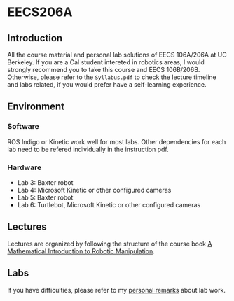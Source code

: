 # EECS206A

## Introduction
All the course material and personal lab solutions of EECS 106A/206A at UC Berkeley. If you are a Cal student intereted in robotics areas, I would strongly recommend you to take this course and EECS 106B/206B. Otherwise, please refer to the `Syllabus.pdf` to check the lecture timeline and labs related, if you would prefer have a self-learning experience.

## Environment

### Software
ROS Indigo or Kinetic work well for most labs. Other dependencies for each lab need to be refered individually in the instruction pdf.
### Hardware
- Lab 3: Baxter robot
- Lab 4: Microsoft Kinetic or other configured cameras
- Lab 5: Baxter robot
- Lab 6: Turtlebot, Microsoft Kinetic or other configured cameras

## Lectures
Lectures are organized by following the structure of the course book [A Mathematical Introduction to Robotic Manipulation](./AMathematicalIntroductiontoRoboticManipulation.pdf).

## Labs
If you have difficulties, please refer to my [personal remarks](./Labs/README.md) about lab work.

